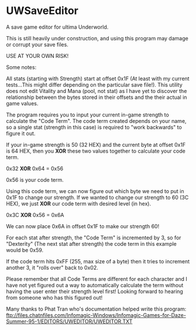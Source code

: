 # UWSaveEditor
A save game editor for ultima Underworld.

This is still heavily under construction, and using this program may damage or corrupt your save files. 

USE AT YOUR OWN RISK!


Some notes:

All stats (starting with Strength) start at offset 0x1F (At least with my current tests...This might differ depending on the particular save file!). This utility does not edit Vitality and Mana (pool, not stat) as I have yet to discover the relationship between the bytes stored in their offsets and the their actual in game values.

The program requires you to input your current in-game strength to calculate the "Code Term". The code term created depends on your name, so a single stat (strength in this case) is required to "work backwards" to figure it out. 

If your in-game strength is 50 (32 HEX) and the current byte at offset 0x1F is 64 HEX, then you <strong>XOR</strong> these two values together to calculate your code term.

0x32 <strong>XOR</strong> 0x64  = 0x56

0x56 is your code term. 

Using this code term, we can now figure out which byte we need to put in 0x1F to change our strength. If we wanted to change our strength to 60 (3C HEX), we just <strong>XOR</strong> our code term with desired level (in hex).

0x3C <strong>XOR</strong> 0x56 = 0x6A

We can now place 0x6A in offset 0x1F to make our strength 60!

For each stat after strength, the "Code Term" is incremented by 3, so for "Dexterity" (The next stat after strength) the code term in this example would be 0x59.

If the code term hits 0xFF (255, max size of a byte) then it tries to increment another 3, it "rolls over" back to 0x02.

Please remember that all Code Terms are different for each character and I have not yet figured out a way to automatically calculate the term without having the user enter their strength level first! Looking forward to hearing from someone who has this figured out!






Many thanks to Phat Tran who's documentation helped write this program:
ftp://files.chatnfiles.com/Infomagic-Windows/Infomagic-Games-for-Daze-Summer-95-1/EDITORS/UWEDITOR/UWEDITOR.TXT
